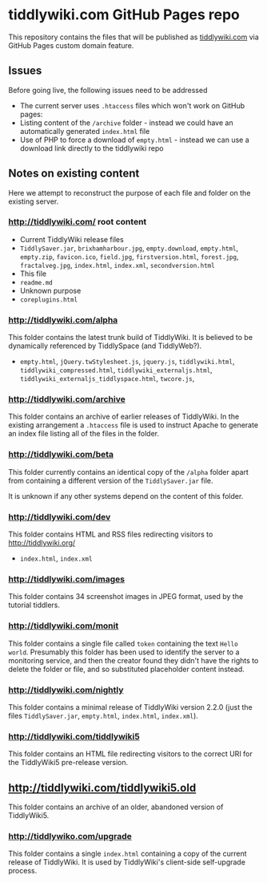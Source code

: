# tiddlywiki.com GitHub Pages repo

This repository contains the files that will be published as <a href="http://tiddlywiki.com/">tiddlywiki.com</a> via GitHub Pages custom domain feature.

## Issues

Before going live, the following issues need to be addressed

* The current server uses `.htaccess` files which won't work on GitHub pages:
 * Listing content of the `/archive` folder - instead we could have an automatically generated `index.html` file
* Use of PHP to force a download of `empty.html` - instead we can use a download link directly to the tiddlywiki repo

## Notes on existing content

Here we attempt to reconstruct the purpose of each file and folder on the existing server.

### http://tiddlywiki.com/ root content

* Current TiddlyWiki release files
 * `TiddlySaver.jar`, `brixhamharbour.jpg`, `empty.download`, `empty.html`, `empty.zip`, `favicon.ico`, `field.jpg`, `firstversion.html`, `forest.jpg`, `fractalveg.jpg`, `index.html`, `index.xml`, `secondversion.html`
* This file
 * `readme.md`
* Unknown purpose
 * `coreplugins.html`

### http://tiddlywiki.com/alpha

This folder contains the latest trunk build of TiddlyWiki. It is believed to be dynamically referenced by TiddlySpace (and TiddlyWeb?).

* `empty.html`, `jQuery.twStylesheet.js`, `jquery.js`, `tiddlywiki.html`, `tiddlywiki_compressed.html`, `tiddlywiki_externaljs.html`, `tiddlywiki_externaljs_tiddlyspace.html`, `twcore.js`, 

### http://tiddlywiki.com/archive

This folder contains an archive of earlier releases of TiddlyWiki. In the existing arrangement a `.htaccess` file is used to  instruct Apache to generate an index file listing all of the files in the folder.

### http://tiddlywiki.com/beta

This folder currently contains an identical copy of the `/alpha` folder apart from containing a different version of the `TiddlySaver.jar` file.

It is unknown if any other systems depend on the content of this folder.



### http://tiddlywiki.com/dev

This folder contains HTML and RSS files redirecting visitors to http://tiddlywiki.org/

* `index.html`, `index.xml`

### http://tiddlywiki.com/images

This folder contains 34 screenshot images in JPEG format, used by the tutorial tiddlers.

### http://tiddlywiki.com/monit

This folder contains a single file called `token` containing the text `Hello world`. Presumably this folder has been used to identify the server to a monitoring service, and then the creator found they didn't have the rights to delete the folder or file, and so substituted placeholder content instead.

### http://tiddlywiki.com/nightly

This folder contains a minimal release of TiddlyWiki version 2.2.0 (just the files `TiddlySaver.jar`, `empty.html`, `index.html`, `index.xml`).

### http://tiddlywiki.com/tiddlywiki5

This folder contains an HTML file redirecting visitors to the correct URI for the TiddlyWiki5 pre-release version.

## http://tiddlywiki.com/tiddlywiki5.old

This folder contains an archive of an older, abandoned version of TiddlyWiki5.

### http://tiddlywiko.com/upgrade

This folder contains a single `index.html` containing a copy of the current release of TiddlyWiki. It is used by TiddlyWiki's client-side self-upgrade process.

